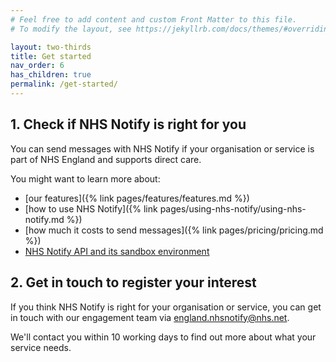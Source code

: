 ```yaml
---
# Feel free to add content and custom Front Matter to this file.
# To modify the layout, see https://jekyllrb.com/docs/themes/#overriding-theme-defaults

layout: two-thirds
title: Get started
nav_order: 6
has_children: true
permalink: /get-started/
---
```


## 1. Check if NHS Notify is right for you

You can send messages with NHS Notify if your organisation or service is part of NHS England and supports direct care.

You might want to learn more about:

- [our features]({% link pages/features/features.md %})
- [how to use NHS Notify]({% link pages/using-nhs-notify/using-nhs-notify.md %})
- [how much it costs to send messages]({% link pages/pricing/pricing.md %})
- [NHS Notify API and its sandbox environment](https://digital.nhs.uk/developer/api-catalogue/nhs-notify)

## 2. Get in touch to register your interest

If you think NHS Notify is right for your organisation or service, you can get in touch with our engagement team via <england.nhsnotify@nhs.net>.

We'll contact you within 10 working days to find out more about what your service needs.
